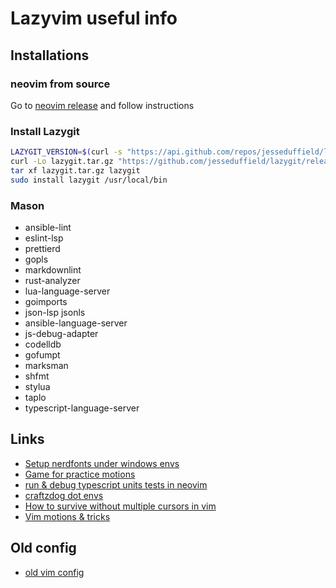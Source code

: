 # Lazyvim useful info

## Installations

### neovim from source

Go to [neovim release](https://github.com/neovim/neovim/releases/tag/stable)
and follow instructions

### Install Lazygit

```sh
LAZYGIT_VERSION=$(curl -s "https://api.github.com/repos/jesseduffield/lazygit/releases/latest" | grep -Po '"tag_name": "v\K[^"]*')
curl -Lo lazygit.tar.gz "https://github.com/jesseduffield/lazygit/releases/latest/download/lazygit_${LAZYGIT_VERSION}_Linux_x86_64.tar.gz"
tar xf lazygit.tar.gz lazygit
sudo install lazygit /usr/local/bin
```

### Mason

- ansible-lint
- eslint-lsp
- prettierd
- gopls
- markdownlint
- rust-analyzer
- lua-language-server
- goimports
- json-lsp jsonls
- ansible-language-server
- js-debug-adapter
- codelldb
- gofumpt
- marksman
- shfmt
- stylua
- taplo
- typescript-language-server

## Links

- [Setup nerdfonts under windows envs](https://webinstall.dev/nerdfont/)
- [Game for practice motions](https://github.com/ThePrimeagen/vim-be-good)
- [run & debug typescript units tests in neovim](https://www.youtube.com/watch?v=7Nt8n3rjfDY)
- [craftzdog dot envs](https://github.com/craftzdog/dotfiles-public)
- [How to survive without multiple cursors in vim](https://vonheikemen.github.io/devlog/tools/how-to-survive-without-multiple-cursors-in-vim/)
- [Vim motions & tricks](https://www.youtube.com/watch?v=RdyfT2dbt78)

## Old config

- [old vim config](../deprecated/init.vim)
